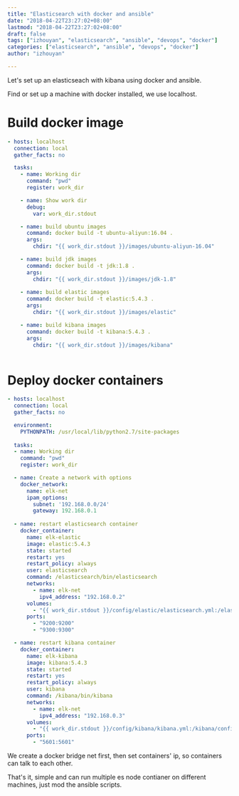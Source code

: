 ```yaml
---
title: "Elasticsearch with docker and ansible"
date: "2018-04-22T23:27:02+08:00"
lastmod: "2018-04-22T23:27:02+08:00"
draft: false
tags: ["izhouyan", "elasticsearch", "ansible", "devops", "docker"]
categories: ["elasticsearch", "ansible", "devops", "docker"]
author: "izhouyan"

---
```



Let's set up an elasticseach with kibana using docker and ansible.


Find or set up a machine with docker installed, we use localhost.

# Build docker image

```yaml
- hosts: localhost
  connection: local
  gather_facts: no

  tasks:
    - name: Working dir
      command: "pwd"
      register: work_dir

    - name: Show work dir
      debug:
        var: work_dir.stdout

    - name: build ubuntu images
      command: docker build -t ubuntu-aliyun:16.04 .
      args:
        chdir: "{{ work_dir.stdout }}/images/ubuntu-aliyun-16.04"

    - name: build jdk images
      command: docker build -t jdk:1.8 .
      args:
        chdir: "{{ work_dir.stdout }}/images/jdk-1.8"
        
    - name: build elastic images
      command: docker build -t elastic:5.4.3 .
      args:
        chdir: "{{ work_dir.stdout }}/images/elastic"

    - name: build kibana images
      command: docker build -t kibana:5.4.3 .
      args:
        chdir: "{{ work_dir.stdout }}/images/kibana"
    
```

# Deploy docker containers

```yaml
- hosts: localhost
  connection: local
  gather_facts: no

  environment:
    PYTHONPATH: /usr/local/lib/python2.7/site-packages
    
  tasks:
  - name: Working dir
    command: "pwd"
    register: work_dir

  - name: Create a network with options
    docker_network:
      name: elk-net
      ipam_options:
        subnet: '192.168.0.0/24'
        gateway: 192.168.0.1
      
  - name: restart elasticsearch container
    docker_container:
      name: elk-elastic
      image: elastic:5.4.3
      state: started
      restart: yes
      restart_policy: always
      user: elasticsearch
      command: /elasticsearch/bin/elasticsearch
      networks:
        - name: elk-net
          ipv4_address: "192.168.0.2"
      volumes:
        - "{{ work_dir.stdout }}/config/elastic/elasticsearch.yml:/elasticsearch/config/elasticsearch.yml"
      ports:
        - "9200:9200"
        - "9300:9300"        

  - name: restart kibana container
    docker_container:
      name: elk-kibana
      image: kibana:5.4.3
      state: started
      restart: yes
      restart_policy: always
      user: kibana
      command: /kibana/bin/kibana
      networks:
        - name: elk-net
          ipv4_address: "192.168.0.3"
      volumes:
        - "{{ work_dir.stdout }}/config/kibana/kibana.yml:/kibana/config/kibana.yml"
      ports:
        - "5601:5601"

```

We create a docker bridge net first, then set containers' ip, so containers can talk to each other.


That's it, simple and can run multiple es node contianer on different machines, just mod the ansible scripts.
